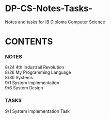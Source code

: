 # DP-CS-Notes-Tasks-
Notes and tasks for IB Diploma Computer Science  


# CONTENTS
### NOTES
8/24 4th Industrail Revolution <br>
8/26 My Programming Language <br>
8/30 Systems <br>
9/1 System Implementation <br>
9/6 System Design

### TASKS
9/1 System Implementation Task 


